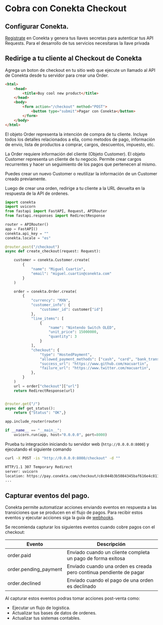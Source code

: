 # Cobra con Conekta Checkout

## Configurar Conekta.
[Registrate](https://panel.conekta.com) en Conekta y genera tus llaves secretas para autenticar tus API Requests. Para el desarrollo de tus servicios necesitaras la llave privada

## Redirige a tu cliente al Checkout de Conekta

Agrega un boton de checkout en tu sitio web que ejecute un llamado al API de Conekta desde tu servidor para crear una Order.

```html
<html>
	<head>
		<title>Buy cool new product</title>
	</head>   
	<body>
		<form action="/checkout" method="POST">
			<button type="submit">Pagar con Conekta</button>
		</form>   
	</body>
</html>
```

El objeto Order representa la intención de compra de tu cliente. Incluye todos los detalles relacionados a ella, como metodos de pago, información de envio, lista de productos a comprar, cargos, descuentos, impuesto, etc.

La Order requiere información del cliente (Objeto Customer). El objeto Customer representa un cliente de tu negocio. Permite crear cargos recurrentes y hacer un seguimiento de los pagos que pertenecen al mismo.

Puedes crear un nuevo Customer o reutilizar la información de un Customer creado previamente.

Luego de crear una orden, redirige a tu cliente a la URL devuelta en la respuesta de la API de ordenes.

```python
import conekta
import uvicorn
from fastapi import FastAPI, Request, APIRouter
from fastapi.responses import RedirectResponse

router = APIRouter()
app = FastAPI()
conekta.api_key = ""
conekta.locale = "es"

@router.post("/checkout")
async def create_checkout(request: Request):

    customer = conekta.Customer.create(
        {
            "name": "Miguel Cuartin",
            "email": "miguel.cuartin@conekta.com"
        }
    )

    order = conekta.Order.create(
        {
            "currency": "MXN",
            "customer_info": {
                "customer_id": customer["id"]
            },
            "line_items": [
                {
                    "name": "Nintendo Switch OLED",
                    "unit_price": 15000000,
                    "quantity": 3
                }
            ],
            "checkout": {
                "type": "HostedPayment",
                "allowed_payment_methods": ["cash", "card", "bank_transfer"],
                "success_url": "https://www.github.com/macuartin",
                "failure_url": "https://www.twitter.com/macuartin",
            },
	    }
    )
    url = order["checkout"]["url"]
    return RedirectResponse(url)


@router.get("/")
async def get_status():
    return {"Status": "OK",}

app.include_router(router)

if __name__ == "__main__":
    uvicorn.run(app, host="0.0.0.0", port=8000)
```

Prueba tu integración iniciando tu servidor web (`http://0.0.0.0:8000`) y ejecutando el siguiente comando

```bash
curl -X POST -is "http://0.0.0.0:8000/checkout" -d ""
```

```bash
HTTP/1.1 307 Temporary Redirect
server: uvicorn
location: https://pay.conekta.com/checkout/c8c044b3b5084345baf616e4c811e021
...
```

## Capturar eventos del pago.

Conekta permite automatizar acciones enviando eventos en respuesta a las transiciones que se producen en el flujo de pagos. Para recibir estos eventos y ejecutar acciones siga la guía de [webhooks](pagos/after-payments/handling-payment-events).

Se recomienda capturar los siguientes eventos cuando cobre pagos con el checkout:

|Evento|Descripción|
|---|---|
|order.paid |Enviado cuando un cliente completa un pago de forma exitosa|
|order.pending_payment|Enviado cuando una orden es creada pero continua pendiente de pagar|
|order.declined|Enviado cuando el pago de una orden es declinado|

Al capturar estos eventos podras tomar acciones post-venta como:
* Ejecutar un flujo de logistica.
* Actualizar tus bases de datos de ordenes.
* Actualizar tus sistemas contables.